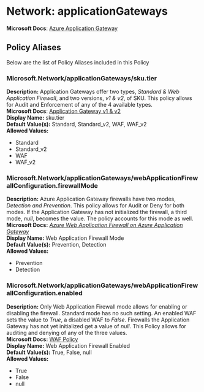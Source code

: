 # Network: applicationGateways
**Microsoft Docs**: [Azure Application Gateway](https://docs.microsoft.com/azure/application-gateway/)
## Policy Aliases
Below are the list of Policy Aliases included in this Policy
### Microsoft.Network/applicationGateways/sku.tier
**Description:** Application Gateways offer two types, _Standard & Web Application Firewall_, and two versions, _v1 & v2_, of SKU. This policy allows for Audit and Enforcement of any of the 4 available types.<br>
**Microsoft Docs**: [Application Gateway v1 & v2](https://docs.microsoft.com/azure/application-gateway/application-gateway-autoscaling-zone-redundant)<br>
**Display Name:** sku.tier<br>
**Default Value(s):** Standard, Standard_v2, WAF, WAF_v2<br>
**Allowed Values:**
* Standard
* Standard_v2
* WAF
* WAF_v2

### Microsoft.Network/applicationGateways/webApplicationFirewallConfiguration.firewallMode
**Description:** Azure Application Gateway firewalls have two modes, _Detection and Prevention_. This policy allows for Audit or Deny for both modes. If the Application Gateway has not initialized the firewall, a third mode, _null_, becomes the value. The policy accounts for this mode as well.<br>
**Microsoft Docs:** [_Azure Web Application Firewall on Azure Application Gateway_](https://docs.microsoft.com/en-us/azure/web-application-firewall/ag/ag-overview)<br>
**Display Name:** Web Application Firewall Mode<br>
**Default Value(s):** Prevention, Detection<br>
**Allowed Values:**
* Prevention
* Detection

### Microsoft.Network/applicationGateways/webApplicationFirewallConfiguration.enabled
**Description:** Only Web Application Firewall mode allows for enabling or disabling the firewall. Standard mode has no such setting. An enabled WAF sets the value to _True_, a disabled WAF to _False_. Firewalls the Application Gateway has not yet initialized get a value of _null_. This Policy allows for auditing and denying of any of the three values.<br>
**Microsoft Docs:** [WAF Policy](https://docs.microsoft.com/azure/web-application-firewall/ag/ag-overview#waf-policy)<br>
**Display Name:** Web Application Firewall Enabled<br>
**Default Value(s):** True, False, null<br>
**Allowed Values:**
* True
* False
* null